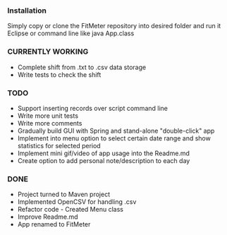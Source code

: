 ### Installation
Simply copy or clone the FitMeter repository into desired folder and run it Eclipse or command line like java App.class

### CURRENTLY WORKING ###
+ Complete shift from .txt to .csv data storage
+ Write tests to check the shift

### TODO ###
+ Support inserting records over script command line
+ Write more unit tests
+ Write more comments 
+ Gradually build GUI with Spring and stand-alone "double-click" app
+ Implement into menu option to select certain date range and show statistics for selected period
+ Implement mini gif/video of app usage into the Readme.md
+ Create option to add personal note/description to each day

### DONE ###
+ Project turned to Maven project
+ Implemented OpenCSV for handling .csv 
+ Refactor code - Created Menu class
+ Improve Readme.md
+ App renamed to FitMeter
